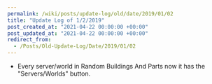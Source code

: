 ```yaml
---
permalink: /wiki/posts/update-log/old/date/2019/01/02
title: "Update Log of 1/2/2019"
post_created_at: "2021-04-22 00:00:00 +00:00"
post_updated_at: "2021-04-22 00:00:00 +00:00"
redirect_from:
  - /Posts/Old-Update-Log/Date/2019/01/02
---
```


* Every server/world in Random Buildings And Parts now it has the "Servers/Worlds" button.